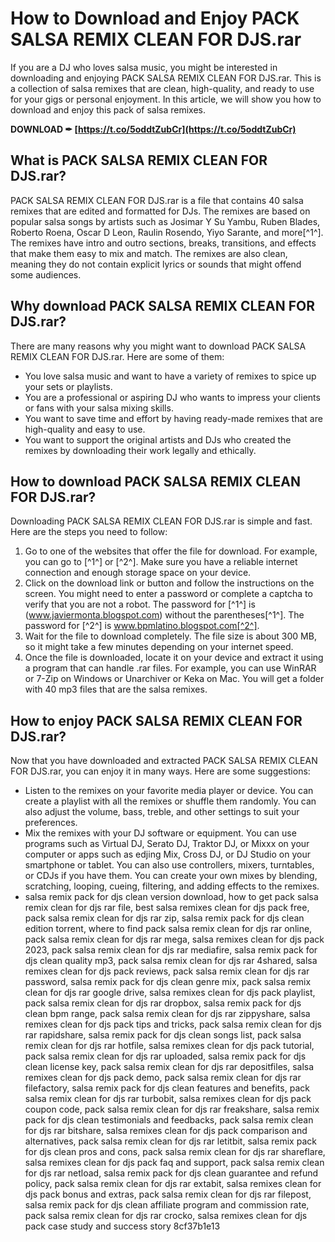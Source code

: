 
 
# How to Download and Enjoy PACK SALSA REMIX CLEAN FOR DJS.rar
 
If you are a DJ who loves salsa music, you might be interested in downloading and enjoying PACK SALSA REMIX CLEAN FOR DJS.rar. This is a collection of salsa remixes that are clean, high-quality, and ready to use for your gigs or personal enjoyment. In this article, we will show you how to download and enjoy this pack of salsa remixes.
 
**DOWNLOAD ✒ [https://t.co/5oddtZubCr](https://t.co/5oddtZubCr)**


 
## What is PACK SALSA REMIX CLEAN FOR DJS.rar?
 
PACK SALSA REMIX CLEAN FOR DJS.rar is a file that contains 40 salsa remixes that are edited and formatted for DJs. The remixes are based on popular salsa songs by artists such as Josimar Y Su Yambu, Ruben Blades, Roberto Roena, Oscar D Leon, Raulin Rosendo, Yiyo Sarante, and more[^1^]. The remixes have intro and outro sections, breaks, transitions, and effects that make them easy to mix and match. The remixes are also clean, meaning they do not contain explicit lyrics or sounds that might offend some audiences.
 
## Why download PACK SALSA REMIX CLEAN FOR DJS.rar?
 
There are many reasons why you might want to download PACK SALSA REMIX CLEAN FOR DJS.rar. Here are some of them:
 
- You love salsa music and want to have a variety of remixes to spice up your sets or playlists.
- You are a professional or aspiring DJ who wants to impress your clients or fans with your salsa mixing skills.
- You want to save time and effort by having ready-made remixes that are high-quality and easy to use.
- You want to support the original artists and DJs who created the remixes by downloading their work legally and ethically.

## How to download PACK SALSA REMIX CLEAN FOR DJS.rar?
 
Downloading PACK SALSA REMIX CLEAN FOR DJS.rar is simple and fast. Here are the steps you need to follow:

1. Go to one of the websites that offer the file for download. For example, you can go to [^1^] or [^2^]. Make sure you have a reliable internet connection and enough storage space on your device.
2. Click on the download link or button and follow the instructions on the screen. You might need to enter a password or complete a captcha to verify that you are not a robot. The password for [^1^] is (www.javiermonta.blogspot.com) without the parentheses[^1^]. The password for [^2^] is www.bpmlatino.blogspot.com[^2^].
3. Wait for the file to download completely. The file size is about 300 MB, so it might take a few minutes depending on your internet speed.
4. Once the file is downloaded, locate it on your device and extract it using a program that can handle .rar files. For example, you can use WinRAR or 7-Zip on Windows or Unarchiver or Keka on Mac. You will get a folder with 40 mp3 files that are the salsa remixes.

## How to enjoy PACK SALSA REMIX CLEAN FOR DJS.rar?
 
Now that you have downloaded and extracted PACK SALSA REMIX CLEAN FOR DJS.rar, you can enjoy it in many ways. Here are some suggestions:

- Listen to the remixes on your favorite media player or device. You can create a playlist with all the remixes or shuffle them randomly. You can also adjust the volume, bass, treble, and other settings to suit your preferences.
- Mix the remixes with your DJ software or equipment. You can use programs such as Virtual DJ, Serato DJ, Traktor DJ, or Mixxx on your computer or apps such as edjing Mix, Cross DJ, or DJ Studio on your smartphone or tablet. You can also use controllers, mixers, turntables, or CDJs if you have them. You can create your own mixes by blending, scratching, looping, cueing, filtering, and adding effects to the remixes.
- salsa remix pack for djs clean version download,  how to get pack salsa remix clean for djs rar file,  best salsa remixes clean for djs pack free,  pack salsa remix clean for djs rar zip,  salsa remix pack for djs clean edition torrent,  where to find pack salsa remix clean for djs rar online,  pack salsa remix clean for djs rar mega,  salsa remixes clean for djs pack 2023,  pack salsa remix clean for djs rar mediafire,  salsa remix pack for djs clean quality mp3,  pack salsa remix clean for djs rar 4shared,  salsa remixes clean for djs pack reviews,  pack salsa remix clean for djs rar password,  salsa remix pack for djs clean genre mix,  pack salsa remix clean for djs rar google drive,  salsa remixes clean for djs pack playlist,  pack salsa remix clean for djs rar dropbox,  salsa remix pack for djs clean bpm range,  pack salsa remix clean for djs rar zippyshare,  salsa remixes clean for djs pack tips and tricks,  pack salsa remix clean for djs rar rapidshare,  salsa remix pack for djs clean songs list,  pack salsa remix clean for djs rar hotfile,  salsa remixes clean for djs pack tutorial,  pack salsa remix clean for djs rar uploaded,  salsa remix pack for djs clean license key,  pack salsa remix clean for djs rar depositfiles,  salsa remixes clean for djs pack demo,  pack salsa remix clean for djs rar filefactory,  salsa remix pack for djs clean features and benefits,  pack salsa remix clean for djs rar turbobit,  salsa remixes clean for djs pack coupon code,  pack salsa remix clean for djs rar freakshare,  salsa remix pack for djs clean testimonials and feedbacks,  pack salsa remix clean for djs rar bitshare,  salsa remixes clean for djs pack comparison and alternatives,  pack salsa remix clean for djs rar letitbit,  salsa remix pack for djs clean pros and cons,  pack salsa remix clean for djs rar shareflare,  salsa remixes clean for djs pack faq and support,  pack salsa remix clean for djs rar netload,  salsa remix pack for djs clean guarantee and refund policy,  pack salsa remix clean for djs rar extabit,  salsa remixes clean for djs pack bonus and extras,  pack salsa remix clean for djs rar filepost,  salsa remix pack for djs clean affiliate program and commission rate,  pack salsa remix clean for djs rar crocko,  salsa remixes clean for djs pack case study and success story
 8cf37b1e13


